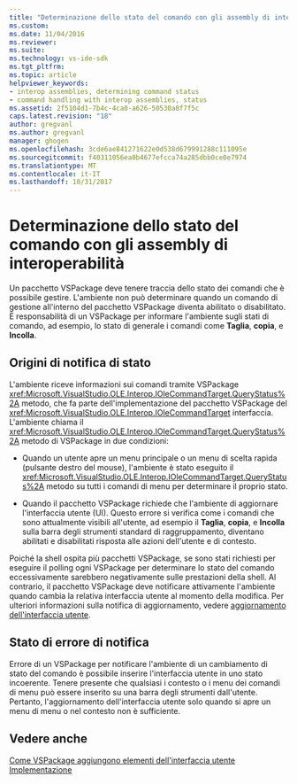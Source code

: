 ```yaml
---
title: "Determinazione dello stato del comando con gli assembly di interoperabilità | Documenti Microsoft"
ms.custom: 
ms.date: 11/04/2016
ms.reviewer: 
ms.suite: 
ms.technology: vs-ide-sdk
ms.tgt_pltfrm: 
ms.topic: article
helpviewer_keywords:
- interop assemblies, determining command status
- command handling with interop assemblies, status
ms.assetid: 2f5104d1-7b4c-4ca0-a626-50530a8f7f5c
caps.latest.revision: "18"
author: gregvanl
ms.author: gregvanl
manager: ghogen
ms.openlocfilehash: 3cde6ae841271622e0d538d679991288c111095e
ms.sourcegitcommit: f40311056ea0b4677efcca74a285dbb0ce0e7974
ms.translationtype: MT
ms.contentlocale: it-IT
ms.lasthandoff: 10/31/2017
---
```

# <a name="determining-command-status-by-using-interop-assemblies"></a>Determinazione dello stato del comando con gli assembly di interoperabilità
Un pacchetto VSPackage deve tenere traccia dello stato dei comandi che è possibile gestire. L'ambiente non può determinare quando un comando di gestione all'interno del pacchetto VSPackage diventa abilitato o disabilitato. È responsabilità di un VSPackage per informare l'ambiente sugli stati di comando, ad esempio, lo stato di generale i comandi come **Taglia**, **copia**, e **Incolla**.  
  
## <a name="status-notification-sources"></a>Origini di notifica di stato  
 L'ambiente riceve informazioni sui comandi tramite VSPackage <xref:Microsoft.VisualStudio.OLE.Interop.IOleCommandTarget.QueryStatus%2A> metodo, che fa parte dell'implementazione del pacchetto VSPackage del <xref:Microsoft.VisualStudio.OLE.Interop.IOleCommandTarget> interfaccia. L'ambiente chiama il <xref:Microsoft.VisualStudio.OLE.Interop.IOleCommandTarget.QueryStatus%2A> metodo di VSPackage in due condizioni:  
  
-   Quando un utente apre un menu principale o un menu di scelta rapida (pulsante destro del mouse), l'ambiente è stato eseguito il <xref:Microsoft.VisualStudio.OLE.Interop.IOleCommandTarget.QueryStatus%2A> metodo su tutti i comandi di menu per determinare il proprio stato.  
  
-   Quando il pacchetto VSPackage richiede che l'ambiente di aggiornare l'interfaccia utente (UI). Questo errore si verifica come i comandi che sono attualmente visibili all'utente, ad esempio il **Taglia**, **copia**, e **Incolla** sulla barra degli strumenti standard di raggruppamento, diventano abilitati e disabilitati risposta alle azioni dell'utente e di contesto.  
  
 Poiché la shell ospita più pacchetti VSPackage, se sono stati richiesti per eseguire il polling ogni VSPackage per determinare lo stato del comando eccessivamente sarebbero negativamente sulle prestazioni della shell. Al contrario, il pacchetto VSPackage deve notificare attivamente l'ambiente quando cambia la relativa interfaccia utente al momento della modifica. Per ulteriori informazioni sulla notifica di aggiornamento, vedere [aggiornamento dell'interfaccia utente](../../extensibility/updating-the-user-interface.md).  
  
## <a name="status-notification-failure"></a>Stato di errore di notifica  
 Errore di un VSPackage per notificare l'ambiente di un cambiamento di stato del comando è possibile inserire l'interfaccia utente in uno stato incoerente. Tenere presente che qualsiasi i contesto o i menu dei comandi di menu può essere inserito su una barra degli strumenti dall'utente. Pertanto, l'aggiornamento dell'interfaccia utente solo quando si apre un menu di menu o nel contesto non è sufficiente.  
  
## <a name="see-also"></a>Vedere anche  
 [Come VSPackage aggiungono elementi dell'interfaccia utente](../../extensibility/internals/how-vspackages-add-user-interface-elements.md)   
 [Implementazione](../../extensibility/internals/command-implementation.md)